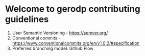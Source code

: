 # Welcome to gerodp contributing guidelines

1. User Semantic Versioning -  https://semver.org/
2. Conventional commits - https://www.conventionalcommits.org/en/v1.0.0/#specification
3. Preferred branching model: Github Flow
